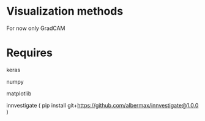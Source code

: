 # Visualization methods

For now only GradCAM

# Requires

keras

numpy

matplotlib

innvestigate ( pip install git+https://github.com/albermax/innvestigate@1.0.0 )
